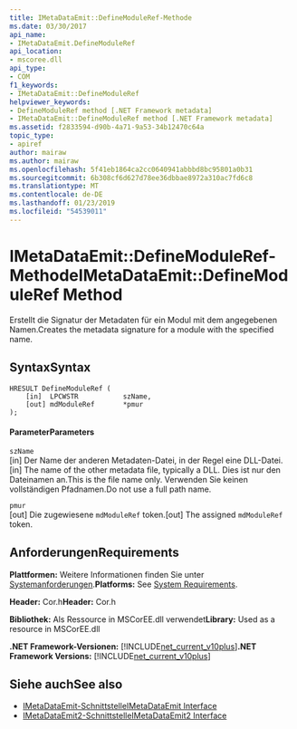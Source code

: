```yaml
---
title: IMetaDataEmit::DefineModuleRef-Methode
ms.date: 03/30/2017
api_name:
- IMetaDataEmit.DefineModuleRef
api_location:
- mscoree.dll
api_type:
- COM
f1_keywords:
- IMetaDataEmit::DefineModuleRef
helpviewer_keywords:
- DefineModuleRef method [.NET Framework metadata]
- IMetaDataEmit::DefineModuleRef method [.NET Framework metadata]
ms.assetid: f2833594-d90b-4a71-9a53-34b12470c64a
topic_type:
- apiref
author: mairaw
ms.author: mairaw
ms.openlocfilehash: 5f41eb1864ca2cc0640941abbbd8bc95801a0b31
ms.sourcegitcommit: 6b308cf6d627d78ee36dbbae8972a310ac7fd6c8
ms.translationtype: MT
ms.contentlocale: de-DE
ms.lasthandoff: 01/23/2019
ms.locfileid: "54539011"
---
```

# <a name="imetadataemitdefinemoduleref-method"></a><span data-ttu-id="6a84b-102">IMetaDataEmit::DefineModuleRef-Methode</span><span class="sxs-lookup"><span data-stu-id="6a84b-102">IMetaDataEmit::DefineModuleRef Method</span></span>
<span data-ttu-id="6a84b-103">Erstellt die Signatur der Metadaten für ein Modul mit dem angegebenen Namen.</span><span class="sxs-lookup"><span data-stu-id="6a84b-103">Creates the metadata signature for a module with the specified name.</span></span>  
  
## <a name="syntax"></a><span data-ttu-id="6a84b-104">Syntax</span><span class="sxs-lookup"><span data-stu-id="6a84b-104">Syntax</span></span>  
  
```  
HRESULT DefineModuleRef (     
    [in]  LPCWSTR           szName,   
    [out] mdModuleRef       *pmur   
);  
```  
  
#### <a name="parameters"></a><span data-ttu-id="6a84b-105">Parameter</span><span class="sxs-lookup"><span data-stu-id="6a84b-105">Parameters</span></span>  
 `szName`  
 <span data-ttu-id="6a84b-106">[in] Der Name der anderen Metadaten-Datei, in der Regel eine DLL-Datei.</span><span class="sxs-lookup"><span data-stu-id="6a84b-106">[in] The name of the other metadata file, typically a DLL.</span></span> <span data-ttu-id="6a84b-107">Dies ist nur den Dateinamen an.</span><span class="sxs-lookup"><span data-stu-id="6a84b-107">This is the file name only.</span></span> <span data-ttu-id="6a84b-108">Verwenden Sie keinen vollständigen Pfadnamen.</span><span class="sxs-lookup"><span data-stu-id="6a84b-108">Do not use a full path name.</span></span>  
  
 `pmur`  
 <span data-ttu-id="6a84b-109">[out] Die zugewiesene `mdModuleRef` token.</span><span class="sxs-lookup"><span data-stu-id="6a84b-109">[out] The assigned `mdModuleRef` token.</span></span>  
  
## <a name="requirements"></a><span data-ttu-id="6a84b-110">Anforderungen</span><span class="sxs-lookup"><span data-stu-id="6a84b-110">Requirements</span></span>  
 <span data-ttu-id="6a84b-111">**Plattformen:** Weitere Informationen finden Sie unter [Systemanforderungen](../../../../docs/framework/get-started/system-requirements.md).</span><span class="sxs-lookup"><span data-stu-id="6a84b-111">**Platforms:** See [System Requirements](../../../../docs/framework/get-started/system-requirements.md).</span></span>  
  
 <span data-ttu-id="6a84b-112">**Header:** Cor.h</span><span class="sxs-lookup"><span data-stu-id="6a84b-112">**Header:** Cor.h</span></span>  
  
 <span data-ttu-id="6a84b-113">**Bibliothek:** Als Ressource in MSCorEE.dll verwendet</span><span class="sxs-lookup"><span data-stu-id="6a84b-113">**Library:** Used as a resource in MSCorEE.dll</span></span>  
  
 <span data-ttu-id="6a84b-114">**.NET Framework-Versionen:** [!INCLUDE[net_current_v10plus](../../../../includes/net-current-v10plus-md.md)]</span><span class="sxs-lookup"><span data-stu-id="6a84b-114">**.NET Framework Versions:** [!INCLUDE[net_current_v10plus](../../../../includes/net-current-v10plus-md.md)]</span></span>  
  
## <a name="see-also"></a><span data-ttu-id="6a84b-115">Siehe auch</span><span class="sxs-lookup"><span data-stu-id="6a84b-115">See also</span></span>
- [<span data-ttu-id="6a84b-116">IMetaDataEmit-Schnittstelle</span><span class="sxs-lookup"><span data-stu-id="6a84b-116">IMetaDataEmit Interface</span></span>](../../../../docs/framework/unmanaged-api/metadata/imetadataemit-interface.md)
- [<span data-ttu-id="6a84b-117">IMetaDataEmit2-Schnittstelle</span><span class="sxs-lookup"><span data-stu-id="6a84b-117">IMetaDataEmit2 Interface</span></span>](../../../../docs/framework/unmanaged-api/metadata/imetadataemit2-interface.md)

